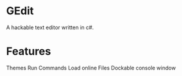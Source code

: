 # GEdit
A hackable text editor written in c#.

# Features
Themes
Run Commands
Load online Files
Dockable console window